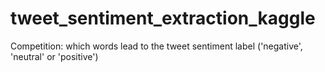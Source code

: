 # tweet_sentiment_extraction_kaggle
Competition: which words lead to the tweet sentiment label ('negative', 'neutral' or 'positive')
